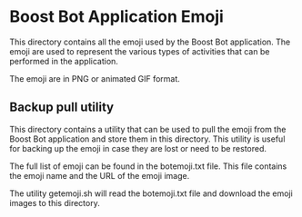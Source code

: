 # Boost Bot Application Emoji

This directory contains all the emoji used by the Boost Bot application. The emoji are used to represent the various types of activities that can be performed in the application.

The emoji are in PNG or animated GIF format.

## Backup pull utility

This directory contains a utility that can be used to pull the emoji from the Boost Bot application and store them in this directory. This utility is useful for backing up the emoji in case they are lost or need to be restored.

The full list of emoji can be found in the botemoji.txt file. This file contains the emoji name and the URL of the emoji image.

The utility getemoji.sh will read the botemoji.txt file and download the emoji images to this directory.
